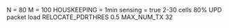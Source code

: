 N = 80
M = 100
HOUSKEEPING = 1min
sensing = true
2-30 cells
80% UPD packet load
RELOCATE_PDRTHRES 0.5
MAX_NUM_TX 32